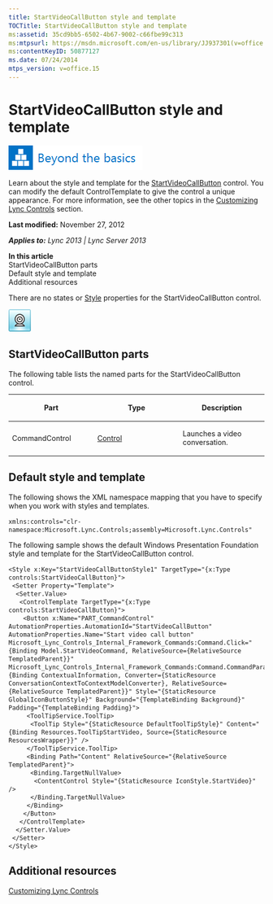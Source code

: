 ```yaml
---
title: StartVideoCallButton style and template
TOCTitle: StartVideoCallButton style and template
ms:assetid: 35cd9bb5-6502-4b67-9002-c66fbe99c313
ms:mtpsurl: https://msdn.microsoft.com/en-us/library/JJ937301(v=office.15)
ms:contentKeyID: 50877127
ms.date: 07/24/2014
mtps_version: v=office.15
---
```


# StartVideoCallButton style and template

![Beyond the basics topic](images/JJ937254.mod_icon_beyondbasics_long(Office.15).png "Beyond the basics topic")

Learn about the style and template for the [StartVideoCallButton](https://msdn.microsoft.com/en-us/library/hh379584\(v=office.15\)) control. You can modify the default ControlTemplate to give the control a unique appearance. For more information, see the other topics in the [Customizing Lync Controls](customizing-lync-controls.md) section.

**Last modified:** November 27, 2012

***Applies to:** Lync 2013 | Lync Server 2013*

**In this article**  
StartVideoCallButton parts  
Default style and template  
Additional resources  

There are no states or [Style](http://msdn.microsoft.com/en-us/library/system.windows.style\(vs.95\).aspx) properties for the StartVideoCallButton control.

![StartVideoCallButton Control](images/JJ937301.StartVideoCallButtonControl(Office.15).png "StartVideoCallButton Control")

## StartVideoCallButton parts

The following table lists the named parts for the StartVideoCallButton control.

<table>
<colgroup>
<col style="width: 33%" />
<col style="width: 33%" />
<col style="width: 33%" />
</colgroup>
<thead>
<tr class="header">
<th><p>Part</p></th>
<th><p>Type</p></th>
<th><p>Description</p></th>
</tr>
</thead>
<tbody>
<tr class="odd">
<td><p>CommandControl</p></td>
<td><p><a href="http://msdn.microsoft.com/en-us/library/system.windows.controls.control.aspx">Control</a></p></td>
<td><p>Launches a video conversation.</p></td>
</tr>
</tbody>
</table>

## Default style and template

The following shows the XML namespace mapping that you have to specify when you work with styles and templates.

    xmlns:controls="clr-namespace:Microsoft.Lync.Controls;assembly=Microsoft.Lync.Controls"

The following sample shows the default Windows Presentation Foundation style and template for the StartVideoCallButton control.

    <Style x:Key="StartVideoCallButtonStyle1" TargetType="{x:Type controls:StartVideoCallButton}">
     <Setter Property="Template">
      <Setter.Value>
       <ControlTemplate TargetType="{x:Type controls:StartVideoCallButton}">
        <Button x:Name="PART_CommandControl" AutomationProperties.AutomationId="StartVideoCallButton" AutomationProperties.Name="Start video call button" Microsoft_Lync_Controls_Internal_Framework_Commands:Command.Click="{Binding Model.StartVideoCommand, RelativeSource={RelativeSource TemplatedParent}}" Microsoft_Lync_Controls_Internal_Framework_Commands:Command.CommandParameter="{Binding ContextualInformation, Converter={StaticResource ConversationContextToContextModelConverter}, RelativeSource={RelativeSource TemplatedParent}}" Style="{StaticResource GlobalIconButtonStyle}" Background="{TemplateBinding Background}" Padding="{TemplateBinding Padding}">
         <ToolTipService.ToolTip>
          <ToolTip Style="{StaticResource DefaultToolTipStyle}" Content="{Binding Resources.ToolTipStartVideo, Source={StaticResource ResourcesWrapper}}" />
         </ToolTipService.ToolTip>
         <Binding Path="Content" RelativeSource="{RelativeSource TemplatedParent}">
          <Binding.TargetNullValue>
           <ContentControl Style="{StaticResource IconStyle.StartVideo}" />
          </Binding.TargetNullValue>
         </Binding>
        </Button>
       </ControlTemplate>
      </Setter.Value>
     </Setter>
    </Style>

## Additional resources

[Customizing Lync Controls](customizing-lync-controls.md)

